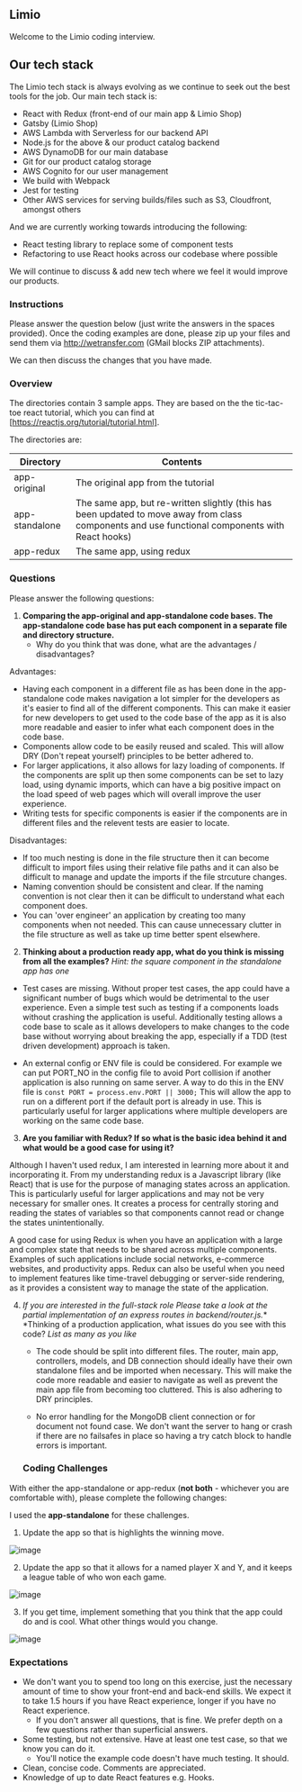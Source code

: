 ## Limio

Welcome to the Limio coding interview.

## Our tech stack

The Limio tech stack is always evolving as we continue to seek out the best tools for the job. Our main tech stack is:

  * React with Redux (front-end of our main app & Limio Shop)
  * Gatsby (Limio Shop)
  * AWS Lambda with Serverless for our backend API
  * Node.js for the above & our product catalog backend
  * AWS DynamoDB for our main database
  * Git for our product catalog storage
  * AWS Cognito for our user management
  * We build with Webpack
  * Jest for testing
  * Other AWS services for serving builds/files such as S3, Cloudfront, amongst others

And we are currently working towards introducing the following:

 * React testing library to replace some of component tests
 * Refactoring to use React hooks across our codebase where possible
 
We will continue to discuss & add new tech where we feel it would improve our products.

### Instructions

Please answer the question below (just write the answers in the spaces provided). Once the coding examples are done, please zip up your files and send them via http://wetransfer.com (GMail blocks ZIP attachments).  

We can then discuss the changes that you have made.

### Overview

The directories contain 3 sample apps. They are based on the the tic-tac-toe react tutorial, which you can find at [https://reactjs.org/tutorial/tutorial.html].

The directories are:

| Directory      | Contents    |
| ---------------|-------------| 
| app-original   | The original app from the tutorial |
| app-standalone | The same app, but re-written slightly (this has been updated to move away from class components and use functional components with React hooks) |
| app-redux      | The same app, using redux |

### Questions

Please answer the following questions:
    
1. **Comparing the app-original and app-standalone code bases. The app-standalone code base has put each component in a separate file and directory structure.**
   * Why do you think that was done, what are the advantages / disadvantages?

Advantages:

* Having each component in a different file as has been done in the app-standalone code makes navigation a lot simpler for the developers as it's easier to find all of the different components. This can make it easier for new developers to get used to the code base of the app as it is also more readable and easier to infer what each component does in the code base.
* Components allow code to be easily reused and scaled. This will allow DRY (Don't repeat yourself) principles to be better adhered to.
* For larger applications, it also allows for lazy loading of components. If the components are split up then some components can be set to lazy load, using dynamic imports, which can have a big positive impact on the load speed of web pages which will overall improve the user experience.
* Writing tests for specific components is easier if the components are in different files and the relevent tests are easier to locate.

Disadvantages:

* If too much nesting is done in the file structure then it can become difficult to import files using their relative file paths and it can also be difficult to manage and update the imports if the file strcuture changes.
* Naming convention should be consistent and clear. If the naming convention is not clear then it can be difficult to understand what each component does.
* You can 'over engineer' an application by creating too many components when not needed. This can cause unnecessary clutter in the file structure as well as take up time better spent elsewhere.


2. **Thinking about a production ready app, what do you think is missing from all the examples?** *Hint: the square component in the standalone app has one*

* Test cases are missing. Without proper test cases, the app could have a significant number of bugs which would be detrimental to the user experience. Even a simple test such as testing if a components loads without crashing the application is useful. Additionally testing allows a code base to scale as it allows developers to make changes to the code base without worrying about breaking the app, especially if a TDD (test driven development) approach is taken.

* An external config or ENV file is could be considered. For example we can put PORT_NO in the config file to avoid Port collision if another application is also running on same server. A way to do this in the ENV file is `const PORT = process.env.PORT || 3000;` This will allow the app to run on a different port if the default port is already in use. This is particularly useful for larger applications where multiple developers are working on the same code base.

3. **Are you familiar with Redux? If so what is the basic idea behind it and what would be a good case for using it?**

Although I haven't used redux, I am interested in learning more about it and incorporating it. From my understanding redux is a Javascript library (like React) that is use for the purpose of managing states across an application. This is particularly useful for larger applications and may not be very necessary for smaller ones. It creates a process for centrally storing and reading the states of variables so that components cannot read or change the states unintentionally.

A good case for using Redux is when you have an application with a large and complex state that needs to be shared across multiple components. Examples of such applications include social networks, e-commerce websites, and productivity apps. Redux can also be useful when you need to implement features like time-travel debugging or server-side rendering, as it provides a consistent way to manage the state of the application.

4. **If you are interested in the full-stack role* Please take a look at the partial implementation of an express routes in backend/router.js.**
    *Thinking of a production application, what issues do you see with this code? *List as many as you like* 

   * The code should be split into different files. The router, main app, controllers, models, and DB connection should ideally have their own standalone files and be imported when necessary. This will make the code more readable and easier to navigate as well as prevent the main app file from becoming too cluttered. This is also adhering to DRY principles.

   * No error handling for the MongoDB client connection or for document not found case. We don't want the server to hang or crash if there are no failsafes in place so having a try catch block to handle errors is important.
   
   ### Coding Challenges

With either the app-standalone or app-redux (**not both** - whichever you are comfortable with), please complete the following changes:

I used the **app-standalone** for these challenges.

1. Update the app so that is highlights the winning move.

![image](https://user-images.githubusercontent.com/63204104/220970316-3200510c-edd0-48e3-a814-d65595bbd959.png)

2. Update the app so that it allows for a named player X and Y, and it keeps a league table of who won each game.

![image](https://user-images.githubusercontent.com/63204104/220970461-917bba59-a687-4ad9-abcb-44d391e01756.png)


3. If you get time, implement something that you think that the app could do and is cool. What other things would you change.

![image](https://user-images.githubusercontent.com/63204104/220970133-e2fa8930-1eb0-47a1-8906-67f6e46a37ee.png)


### Expectations
 * We don't want you to spend too long on this exercise, just the necessary amount of time to show your front-end and back-end skills. We expect it to take 1.5 hours if you have React experience, longer if you have no React experience. 
    * If you don't answer all questions, that is fine. We prefer depth on a few questions rather than superficial answers.
 * Some testing, but not extensive. Have at least one test case, so that we know you can do it. 
    * You'll notice the example code doesn't have much testing. It should.
 * Clean, concise code. Comments are appreciated.
 * Knowledge of up to date React features e.g. Hooks.




    
      
    
    

 





